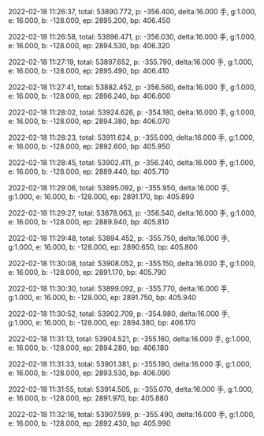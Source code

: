 2022-02-18 11:26:37, total: 53890.772, p: -356.400, delta:16.000 手, g:1.000, e: 16.000, b: -128.000, ep: 2895.200, bp: 406.450

2022-02-18 11:26:58, total: 53896.471, p: -356.030, delta:16.000 手, g:1.000, e: 16.000, b: -128.000, ep: 2894.530, bp: 406.320

2022-02-18 11:27:19, total: 53897.652, p: -355.790, delta:16.000 手, g:1.000, e: 16.000, b: -128.000, ep: 2895.490, bp: 406.410

2022-02-18 11:27:41, total: 53882.452, p: -356.560, delta:16.000 手, g:1.000, e: 16.000, b: -128.000, ep: 2896.240, bp: 406.600

2022-02-18 11:28:02, total: 53924.626, p: -354.180, delta:16.000 手, g:1.000, e: 16.000, b: -128.000, ep: 2894.380, bp: 406.070

2022-02-18 11:28:23, total: 53911.624, p: -355.000, delta:16.000 手, g:1.000, e: 16.000, b: -128.000, ep: 2892.600, bp: 405.950

2022-02-18 11:28:45, total: 53902.411, p: -356.240, delta:16.000 手, g:1.000, e: 16.000, b: -128.000, ep: 2889.440, bp: 405.710

2022-02-18 11:29:06, total: 53895.092, p: -355.950, delta:16.000 手, g:1.000, e: 16.000, b: -128.000, ep: 2891.170, bp: 405.890

2022-02-18 11:29:27, total: 53878.063, p: -356.540, delta:16.000 手, g:1.000, e: 16.000, b: -128.000, ep: 2889.940, bp: 405.810

2022-02-18 11:29:48, total: 53894.452, p: -355.750, delta:16.000 手, g:1.000, e: 16.000, b: -128.000, ep: 2890.650, bp: 405.800

2022-02-18 11:30:08, total: 53908.052, p: -355.150, delta:16.000 手, g:1.000, e: 16.000, b: -128.000, ep: 2891.170, bp: 405.790

2022-02-18 11:30:30, total: 53899.092, p: -355.770, delta:16.000 手, g:1.000, e: 16.000, b: -128.000, ep: 2891.750, bp: 405.940

2022-02-18 11:30:52, total: 53902.709, p: -354.980, delta:16.000 手, g:1.000, e: 16.000, b: -128.000, ep: 2894.380, bp: 406.170

2022-02-18 11:31:13, total: 53904.521, p: -355.160, delta:16.000 手, g:1.000, e: 16.000, b: -128.000, ep: 2894.280, bp: 406.180

2022-02-18 11:31:33, total: 53901.381, p: -355.190, delta:16.000 手, g:1.000, e: 16.000, b: -128.000, ep: 2893.530, bp: 406.090

2022-02-18 11:31:55, total: 53914.505, p: -355.070, delta:16.000 手, g:1.000, e: 16.000, b: -128.000, ep: 2891.970, bp: 405.880

2022-02-18 11:32:16, total: 53907.599, p: -355.490, delta:16.000 手, g:1.000, e: 16.000, b: -128.000, ep: 2892.430, bp: 405.990